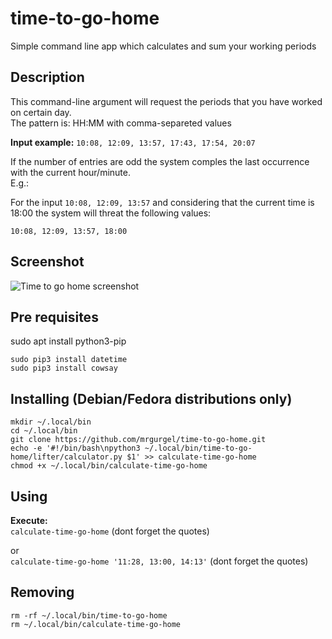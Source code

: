 # time-to-go-home
Simple command line app which calculates and sum your working periods

## Description
This command-line argument will request the periods that you have worked on certain day.  
The pattern is: HH:MM with comma-separeted values  

**Input example:**
```10:08, 12:09, 13:57, 17:43, 17:54, 20:07```

If the number of entries are odd the system comples the last occurrence with the current hour/minute.  
E.g.:  

For the input ``10:08, 12:09, 13:57`` and considering that the current time is 18:00 the system will threat the following values:
```
10:08, 12:09, 13:57, 18:00
```

## Screenshot
![Time to go home screenshot](https://raw.githubusercontent.com/mrgurgel/time-to-go-home/master/misc/images/time-to-go-home_3.png)


## Pre requisites
sudo apt install python3-pip  

```
sudo pip3 install datetime
sudo pip3 install cowsay
```

## Installing (Debian/Fedora distributions only)

```
mkdir ~/.local/bin  
cd ~/.local/bin  
git clone https://github.com/mrgurgel/time-to-go-home.git
echo -e '#!/bin/bash\npython3 ~/.local/bin/time-to-go-home/lifter/calculator.py $1' >> calculate-time-go-home  
chmod +x ~/.local/bin/calculate-time-go-home
```


## Using

**Execute:**  
``calculate-time-go-home`` (dont forget the quotes)

or  
``calculate-time-go-home '11:28, 13:00, 14:13'`` (dont forget the quotes)

## Removing

```
rm -rf ~/.local/bin/time-to-go-home  
rm ~/.local/bin/calculate-time-go-home 
```
